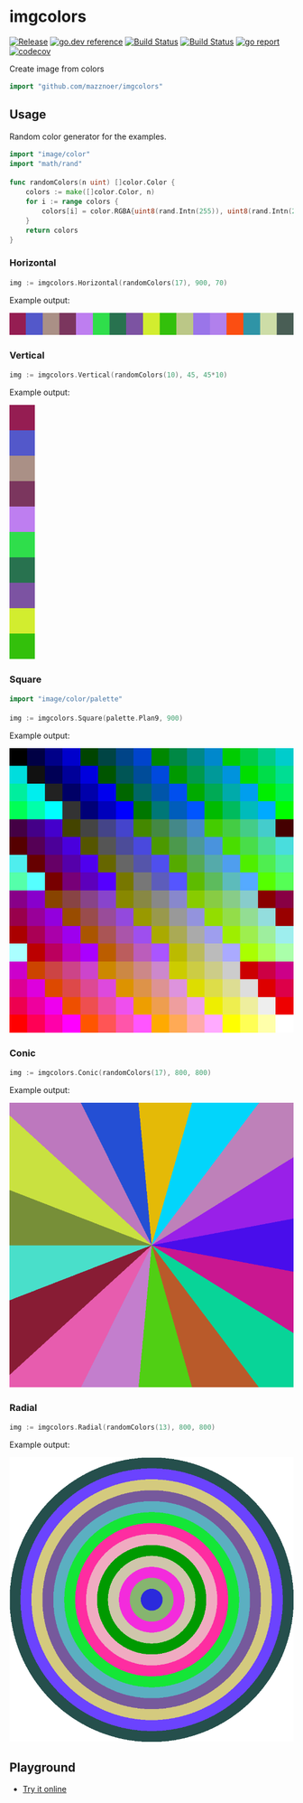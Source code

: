 # imgcolors

[![Release](https://img.shields.io/github/release/mazznoer/imgcolors.svg)](https://github.com/mazznoer/imgcolors/releases/latest)
[![go.dev reference](https://img.shields.io/badge/go.dev-reference-007d9c?logo=go&logoColor=white&style=flat-square)](https://pkg.go.dev/github.com/mazznoer/imgcolors?tab=doc)
[![Build Status](https://travis-ci.org/mazznoer/imgcolors.svg?branch=master)](https://travis-ci.org/mazznoer/imgcolors)
[![Build Status](https://github.com/mazznoer/imgcolors/workflows/Go/badge.svg)](https://github.com/mazznoer/imgcolors/actions)
[![go report](https://goreportcard.com/badge/github.com/mazznoer/imgcolors)](https://goreportcard.com/report/github.com/mazznoer/imgcolors)
[![codecov](https://codecov.io/gh/mazznoer/imgcolors/branch/master/graph/badge.svg)](https://codecov.io/gh/mazznoer/imgcolors)

Create image from colors

```go
import "github.com/mazznoer/imgcolors"
```

## Usage

Random color generator for the examples.

```go
import "image/color"
import "math/rand"

func randomColors(n uint) []color.Color {
    colors := make([]color.Color, n)
    for i := range colors {
        colors[i] = color.RGBA{uint8(rand.Intn(255)), uint8(rand.Intn(255)), uint8(rand.Intn(255)), 255}
    }
    return colors
}
```

### Horizontal

```go
img := imgcolors.Horizontal(randomColors(17), 900, 70)
```

Example output:

![img](docs/images/horizontal.png)

### Vertical

```go
img := imgcolors.Vertical(randomColors(10), 45, 45*10)
```

Example output:

![img](docs/images/vertical.png)

### Square

```go
import "image/color/palette"

img := imgcolors.Square(palette.Plan9, 900)
```

Example output:

![img](docs/images/square.png)

### Conic

```go
img := imgcolors.Conic(randomColors(17), 800, 800)
```

Example output:

![img](docs/images/conic.png)

### Radial

```go
img := imgcolors.Radial(randomColors(13), 800, 800)
```

Example output:

![img](docs/images/radial.png)

## Playground

- [Try it online](https://play.golang.org/p/pAnlE6zn04K)

